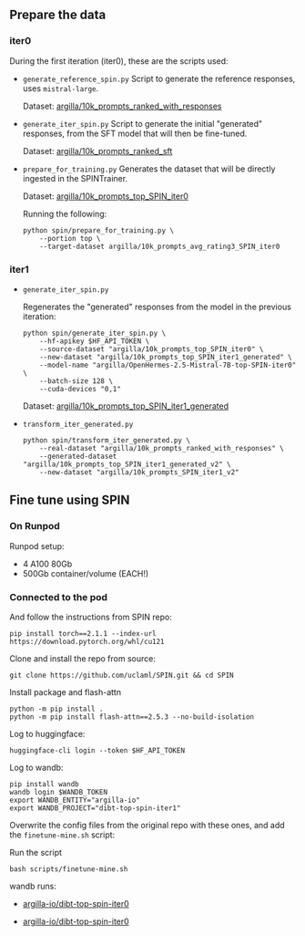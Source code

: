 ## Prepare the data

### iter0

During the first iteration (iter0), these are the scripts used:

- `generate_reference_spin.py`
    Script to generate the reference responses, uses `mistral-large`.

    Dataset: [argilla/10k_prompts_ranked_with_responses](https://huggingface.co/datasets/argilla/10k_prompts_ranked_with_responses)

- `generate_iter_spin.py`
    Script to generate the initial "generated" responses, from the SFT model that will then be fine-tuned.

    Dataset: [argilla/10k_prompts_ranked_sft](https://huggingface.co/datasets/argilla/10k_prompts_ranked_sft)

- `prepare_for_training.py`
    Generates the dataset that will be directly ingested in the SPINTrainer.

    Dataset: [argilla/10k_prompts_top_SPIN_iter0](https://huggingface.co/datasets/argilla/10k_prompts_top_SPIN_iter0)

    Running the following: 

    ```console
    python spin/prepare_for_training.py \
        --portion top \
        --target-dataset argilla/10k_prompts_avg_rating3_SPIN_iter0
    ```

### iter1

- `generate_iter_spin.py`

    Regenerates the "generated" responses from the model in the previous iteration:

    ```console
    python spin/generate_iter_spin.py \
        --hf-apikey $HF_API_TOKEN \
        --source-dataset "argilla/10k_prompts_top_SPIN_iter0" \
        --new-dataset "argilla/10k_prompts_top_SPIN_iter1_generated" \
        --model-name "argilla/OpenHermes-2.5-Mistral-7B-top-SPIN-iter0" \
        --batch-size 128 \
        --cuda-devices "0,1"
    ```

    Dataset: [argilla/10k_prompts_top_SPIN_iter1_generated](https://huggingface.co/datasets/argilla/10k_prompts_top_SPIN_iter1_generated)

- `transform_iter_generated.py`

    ```console
    python spin/transform_iter_generated.py \
        --real-dataset "argilla/10k_prompts_ranked_with_responses" \
        --generated-dataset "argilla/10k_prompts_top_SPIN_iter1_generated_v2" \
        --new-dataset "argilla/10k_prompts_SPIN_iter1_v2"
    ```


## Fine tune using SPIN

### On Runpod

Runpod setup:
- 4 A100 80Gb
- 500Gb container/volume (EACH!)

### Connected to the pod

And follow the instructions from SPIN repo:

```console
pip install torch==2.1.1 --index-url https://download.pytorch.org/whl/cu121
```

Clone and install the repo from source:

```console
git clone https://github.com/uclaml/SPIN.git && cd SPIN
```

Install package and flash-attn

```console
python -m pip install .
python -m pip install flash-attn==2.5.3 --no-build-isolation
```

Log to huggingface:

```console
huggingface-cli login --token $HF_API_TOKEN
```

Log to wandb:

```console
pip install wandb
wandb login $WANDB_TOKEN
export WANDB_ENTITY="argilla-io"
export WANDB_PROJECT="dibt-top-spin-iter1"
```

Overwrite the config files from the original repo with these ones, and add the `finetune-mine.sh` script:

Run the script 

```console
bash scripts/finetune-mine.sh
```

wandb runs:

- [argilla-io/dibt-top-spin-iter0](https://wandb.ai/argilla-io/dibt-top-spin-iter1?workspace=user-plaguss-argilla)

- [argilla-io/dibt-top-spin-iter0](https://wandb.ai/argilla-io/dibt-top-spin-iter0/runs/ppqznjlm?workspace=user-plaguss-argilla)

